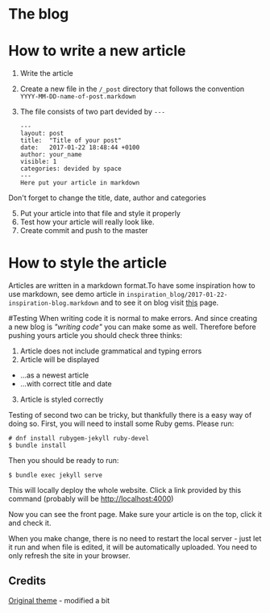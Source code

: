 # The blog

# How to write a new article
1. Write the article
2. Create a new file in the `/_post` directory that follows the convention `YYYY-MM-DD-name-of-post.markdown`
3. The file consists of two part devided by `---`

    ```
    ---
    layout: post
    title:  "Title of your post"
    date:   2017-01-22 18:48:44 +0100
    author: your_name
    visible: 1
    categories: devided by space
    ---
    Here put your article in markdown
    ```

Don't forget to change the title, date, author and categories

5. Put your article into that file and style it properly
5. Test how your article will really look like.
6. Create commit and push to the master

# How to style the article
Articles are written in a markdown format.To have some inspiration how to use markdown,
see demo article in `inspiration_blog/2017-01-22-inspiration-blog.markdown` and
to see it on blog visit [this](http://abrt.github.io/the/inspiration/2017/01/22/inspiration-blog/)
page.

#Testing
When writing code it is normal to make errors. And since creating a new blog is
*"writing code"* you can make some as well. Therefore before pushing yours article
you should check three thinks:

1. Article does not include grammatical and typing errors
2. Article will be displayed
  * ...as a newest article
  * ...with correct title and date
3. Article is styled correctly

Testing of second two can be tricky, but thankfully there is a easy way of doing so.
First, you will need to install some Ruby gems. Please run:

    # dnf install rubygem-jekyll ruby-devel
    $ bundle install

Then you should be ready to run:

    $ bundle exec jekyll serve

This will locally deploy the whole website. Click a link provided by this command
(probably will be [http://localhost:4000](http://localhost:4000))

Now you can see the front page. Make sure your article is on the top, click it and
check it.

When you make change, there is no need to restart the local server - just let
it run and when file is edited, it will be automatically uploaded. You need to only
refresh the site in your browser.

## Credits
[Original theme](https://startbootstrap.com/template-overviews/clean-blog/) - modified a bit
